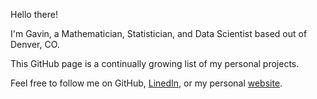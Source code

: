 Hello there!

I'm Gavin, a Mathematician, Statistician, and Data Scientist based out of Denver, CO.

This GitHub page is a continually growing list of my personal projects.

Feel free to follow me on GitHub, <a href="https://www.linkedin.com/in/gavin-armstrong-10/">LinedIn</a>, or my personal <a href="https://www.concisecoding.com">website</a>.
